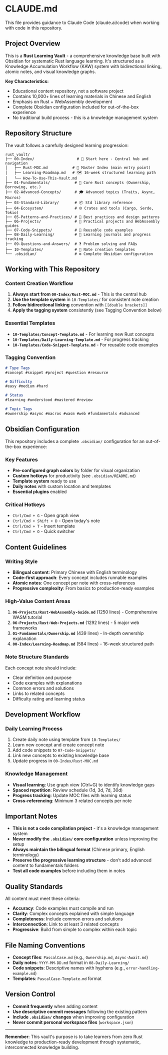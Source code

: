 # CLAUDE.md

This file provides guidance to Claude Code (claude.ai/code) when working with code in this repository.

## Project Overview

This is a **Rust Learning Vault** - a comprehensive knowledge base built with Obsidian for systematic Rust language learning. It's structured as a Knowledge Accumulation Workflow (KAW) system with bidirectional linking, atomic notes, and visual knowledge graphs.

**Key Characteristics:**
- Educational content repository, not a software project
- Contains 10,000+ lines of learning materials in Chinese and English
- Emphasis on Rust + WebAssembly development
- Complete Obsidian configuration included for out-of-the-box experience
- No traditional build process - this is a knowledge management system

## Repository Structure

The vault follows a carefully designed learning progression:

```
rust_vault/
├── 00-Index/                   # 📍 Start here - Central hub and navigation
│   ├── Rust-MOC.md           # 🌟 Master Index (main entry point)
│   ├── Learning-Roadmap.md   # 🗺️ 16-week structured learning path
│   └── How-To-Use-This-Vault.md
├── 01-Fundamentals/           # 📘 Core Rust concepts (Ownership, Borrowing, etc.)
├── 02-Advanced-Concepts/      # 🎓 Advanced topics (Traits, Async, Macros)
├── 03-Standard-Library/       # 📦 Std library reference
├── 04-Ecosystem/              # 🌐 Crates and tools (Cargo, Serde, Tokio)
├── 05-Patterns-and-Practices/ # 🎨 Best practices and design patterns
├── 06-Projects/               # 🚀 Practical projects and WebAssembly guides
├── 07-Code-Snippets/          # 💾 Reusable code examples
├── 08-Daily-Learning/         # 📅 Learning journals and progress tracking
├── 09-Questions-and-Answers/  # ❓ Problem solving and FAQs
├── 10-Templates/              # 📝 Note creation templates
└── .obsidian/                 # ⚙️ Complete Obsidian configuration
```

## Working with This Repository

### Content Creation Workflow

1. **Always start from `00-Index/Rust-MOC.md`** - This is the central hub
2. **Use the template system** in `10-Templates/` for consistent note creation
3. **Follow bidirectional linking** convention with `[[double brackets]]`
4. **Apply the tagging system** consistently (see Tagging Convention below)

### Essential Templates

- **`10-Templates/Concept-Template.md`** - For learning new Rust concepts
- **`10-Templates/Daily-Learning-Template.md`** - For progress tracking
- **`10-Templates/Code-Snippet-Template.md`** - For reusable code examples

### Tagging Convention

```markdown
# Type Tags
#concept #snippet #project #question #resource

# Difficulty
#easy #medium #hard

# Status
#learning #understood #mastered #review

# Topic Tags
#ownership #async #macros #wasm #web #fundamentals #advanced
```

## Obsidian Configuration

This repository includes a complete `.obsidian/` configuration for an out-of-the-box experience:

### Key Features
- **Pre-configured graph colors** by folder for visual organization
- **Custom hotkeys** for productivity (see `.obsidian/README.md`)
- **Template system** ready to use
- **Daily notes** with custom location and templates
- **Essential plugins** enabled

### Critical Hotkeys
- `Ctrl/Cmd + G` - Open graph view
- `Ctrl/Cmd + Shift + D` - Open today's note
- `Ctrl/Cmd + T` - Insert template
- `Ctrl/Cmd + O` - Quick switcher

## Content Guidelines

### Writing Style
- **Bilingual content**: Primary Chinese with English terminology
- **Code-first approach**: Every concept includes runnable examples
- **Atomic notes**: One concept per note with cross-references
- **Progressive complexity**: From basics to production-ready examples

### High-Value Content Areas
1. **`06-Projects/Rust-WebAssembly-Guide.md`** (1250 lines) - Comprehensive WASM tutorial
2. **`06-Projects/Rust-Web-Projects.md`** (1292 lines) - 5 major web frameworks
3. **`01-Fundamentals/Ownership.md`** (439 lines) - In-depth ownership explanation
4. **`00-Index/Learning-Roadmap.md`** (584 lines) - 16-week structured path

### Note Structure Standards
Each concept note should include:
- Clear definition and purpose
- Code examples with explanations
- Common errors and solutions
- Links to related concepts
- Difficulty rating and learning status

## Development Workflow

### Daily Learning Process
1. Create daily note using template from `10-Templates/`
2. Learn new concept and create concept note
3. Add code snippets to `07-Code-Snippets/`
4. Link new concepts to existing knowledge base
5. Update progress in `00-Index/Rust-MOC.md`

### Knowledge Management
- **Visual learning**: Use graph view (Ctrl+G) to identify knowledge gaps
- **Spaced repetition**: Review schedule (1d, 3d, 7d, 30d)
- **Progress tracking**: Update MOC files with learning status
- **Cross-referencing**: Minimum 3 related concepts per note

## Important Notes

- **This is not a code compilation project** - it's a knowledge management system
- **Never modify the `.obsidian/` core configuration** unless improving the setup
- **Always maintain the bilingual format** (Chinese primary, English terminology)
- **Preserve the progressive learning structure** - don't add advanced content to fundamentals folders
- **Test all code examples** before including them in notes

## Quality Standards

All content must meet these criteria:
- **Accuracy**: Code examples must compile and run
- **Clarity**: Complex concepts explained with simple language
- **Completeness**: Include common errors and solutions
- **Interconnection**: Link to at least 3 related concepts
- **Progressive**: Build from simple to complex within each topic

## File Naming Conventions

- **Concept files**: `PascalCase.md` (e.g., `Ownership.md`, `Async-Await.md`)
- **Daily notes**: `YYYY-MM-DD.md` format in `08-Daily-Learning/`
- **Code snippets**: Descriptive names with hyphens (e.g., `error-handling-example.md`)
- **Templates**: `PascalCase-Template.md` format

## Version Control

- **Commit frequently** when adding content
- **Use descriptive commit messages** following the existing pattern
- **Include `.obsidian/` changes** when improving configuration
- **Never commit personal workspace files** (`workspace.json`)

---

**Remember**: This vault's purpose is to take learners from zero Rust knowledge to production-ready development through systematic, interconnected knowledge building.